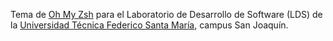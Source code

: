 Tema de [Oh My Zsh](https://github.com/ohmyzsh/ohmyzsh) para el Laboratorio de Desarrollo de Software (LDS) de la [Universidad Técnica Federico Santa María](https://usm.cl), campus San Joaquín.
